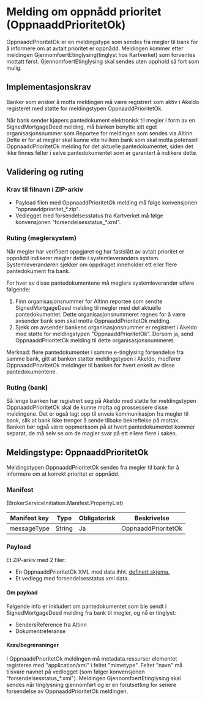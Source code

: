 # Melding om oppnådd prioritet (OppnaaddPrioritetOk)
OppnaaddPrioritetOk er en meldingstype som sendes fra megler til bank for å informere om at avtalt prioritet er oppnådd. 
Meldingen kommer etter meldingen GjennomfoertEtinglysing(tinglyst hos Kartverket) som forventes mottatt først. GjennomfoertEtinglysing skal sendes uten opphold så fort som mulig.

## Implementasjonskrav
Banker som ønsker å motta meldingen må være registrert som aktiv i Akeldo registeret med støtte for meldingstypen OppnaaddPrioritetOk.

Når bank sender kjøpers pantedokument elektronisk til megler i form av en SignedMortgageDeed melding, må banken benytte sitt eget organisasjonsnummer som Reportee for meldingen som sendes via Altinn. Dette er for at megler skal kunne vite hvilken bank som skal motta potensiell OppnaaddPrioritetOk melding for det aktuelle pantedokumentet, siden det ikke finnes felter i selve pantedokumentet som er garantert å indikere dette.

## Validering og ruting

### Krav til filnavn i ZIP-arkiv
- Payload filen med OppnaaddPrioritetOk melding må følge konvensjonen "oppnaaddprioritet_*.zip".
- Vedlegget med forsendelsesstatus fra Kartverket må følge konvensjonen "forsendelsesstatus_*.xml".

### Ruting (meglersystem)
Når megler har verifisert oppgjøret og har fastslått av avtalt prioritet er oppnådd indikerer megler dette i systemleverandørs system. Systemleverandøren sjekker om oppdraget inneholder ett eller flere pantedokument fra bank.

For hver av disse pantedokumentene må meglers systemleverandør utføre følgende:
1. Finn organisasjonsnummer for Altinn reportee som sendte SignedMortgageDeed melding til megler med det aktuelle pantedokumentet. Dette organisasjonsnummeret regnes for å være avsender bank som skal motta OppnaaddPrioritetOk melding.
2. Sjekk om avsender bankens organisasjonsnummer er registrert i Akeldo med støtte for meldingstypen "OppnaaddPrioritetOk". Dersom ja, send OppnaaddPrioritetOk melding til dette organisasjonsnummeret.

Merknad: flere pantedokumenter i samme e-tinglysing forsendelse fra samme bank, gitt at banken støtter meldingstypen i Akeldo, medfører OppnaaddPrioritetOk meldinger til banken for hvert enkelt av disse pantedokumentene.

### Ruting (bank)
Så lenge banken har registrert seg på Akeldo med støtte for meldingstypen OppnaaddPrioritetOk skal de kunne motta og prossessere disse meldingene. Det er også lagt opp til enveis kommunikasjon fra megler til bank, slik at bank ikke trenger å sende tilbake bekreftelse på mottak.
Banken bør også være oppmerksom på at hvert pantedokumentet kommer separat, de må selv se om de magler svar på ett ellere flere i saken.

## Meldingstype: OppnaaddPrioritetOk

Meldingstypen OppnaaddPrioritetOk sendes fra megler til bank for å informere om at korrekt prioritet er oppnådd.

### Manifest
(BrokerServiceInitiation.Manifest.PropertyList)

|Manifest key|Type|Obligatorisk|Beskrivelse|
|--- |--- |--- |--- |
|messageType|String|Ja|OppnaaddPrioritetOk|

### Payload
Et ZIP-arkiv med 2 filer:
- En OppnaaddPrioritetOk XML med data ihht. [definert skjema.](../afpant-model/xsd/dsve.xsd)
- Et vedlegg med forsendelsesstatus xml data.

#### Om payload
Følgende info er inkludert om pantedokumentet som ble sendt i SignedMortgageDeed melding fra bank til megler, og nå er tinglyst:

- SendersReference fra Altinn
- Dokumentreferanse

#### Krav/begrensninger
I OppnaaddPrioritetOk meldingen må metadata.ressurser elementet registeres med "application/xml" i feltet "mimetype".
Feltet "navn" må tilsvare navnet på vedlegget (som følger konvensjonen "forsendelsesstatus_*.xml").
Meldingen GjennomfoertEtinglysing skal sendes når tinglysning gjennomført og er en forutsetting for senere forsendelse av OppnaaddPrioritetOk meldingen.
